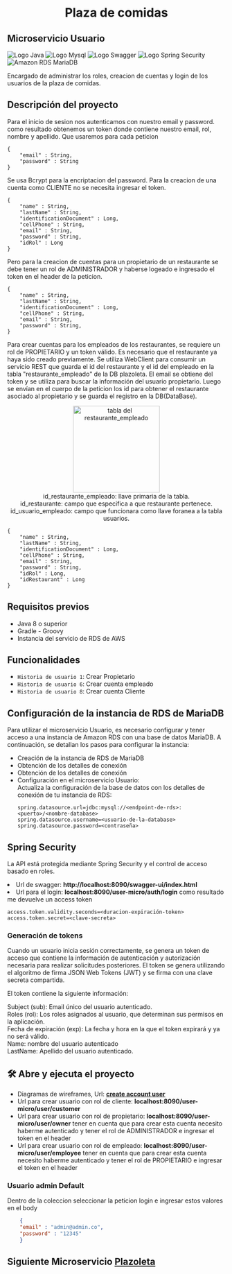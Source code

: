 <h1 align="center">Plaza de comidas</h1>
<h2>Microservicio Usuario</h2>
<img src="https://img.shields.io/badge/%E2%98%95%20Java-%23c98524.svg?style=logoColor=white" alt="Logo Java" />
<img src="https://img.shields.io/badge/-MySQL-005C84?style=flat-square&logo=mysql&logoColor=black" alt="Logo Mysql" />
<img src="https://img.shields.io/badge/Swagger-%2385EA2D.svg?&style=flat-square&logo=swagger&logoColor=blue" alt="Logo Swagger" />
<img src="https://img.shields.io/badge/Spring%20Security-%23569A31.svg?&style=flat-square&logo=spring&logoColor=white" alt="Logo Spring Security" />
<img src="https://img.shields.io/badge/Amazon%20RDS%20MariaDB-%23FF9900.svg?&style=flat-square&logo=amazonaws&logoColor=white&color=FF9900" alt="Amazon RDS MariaDB" />

<p>Encargado de administrar los roles, creacion de cuentas y login de los usuarios de la plaza de comidas.
<br></p>

## Descripción del proyecto

<p>Para el inicio de sesion nos autenticamos con nuestro email y password.
como resultado obtenemos un token donde contiene nuestro email, rol, nombre y apellido. Que usaremos para cada peticion</p>

    {
        "email" : String,
        "password" : String
    }

Se usa <span title="Es un algoritmo de hash de contraseñas diseñado específicamente para el almacenamiento seguro de contraseñas. Es conocido por su robustez y capacidad para resistir ataques de fuerza bruta. Bcrypt utiliza una combinación de hashing y salting para proteger las contraseñas.">Bcrypt</span> para la encriptacion del password. Para la creacion de una cuenta como CLIENTE no se necesita ingresar el token.

    {
        "name" : String,
        "lastName" : String,
        "identificationDocument" : Long,
        "cellPhone" : String,
        "email" : String,
        "password" : String,
        "idRol" : Long
    }

Pero para la creacion de cuentas para un propietario de un restaurante se debe tener un rol de ADMINISTRADOR y haberse logeado e ingresado el token en el header de la peticion.

    {
        "name" : String,
        "lastName" : String,
        "identificationDocument" : Long,
        "cellPhone" : String,
        "email" : String,
        "password" : String,
    }


Para crear cuentas para los empleados de los restaurantes, se requiere un rol de PROPIETARIO y un token válido.
Es necesario que el restaurante ya haya sido creado previamente. Se utiliza WebClient para consumir un servicio REST que guarda el id del restaurante y el id del empleado en la tabla "restaurante_empleado" de la DB plazoleta. El email se obtiene del token y se utiliza para buscar la información del usuario propietario. Luego se envían en el cuerpo de la peticion los id para obtener el restaurante asociado al propietario y se guarda el registro en la DB(DataBase).

<p align="center"><img src="https://github.com/JaiderMartinez/Usuario/assets/119683594/60eb085a-20be-44e6-99b1-f452e523b589" width="200" alt="tabla del restaurante_empleado"> <br>id_restaurante_empleado: llave primaria de la tabla.<br>id_restaurante: campo que especifica a que restaurante pertenece.<br>id_usuario_empleado: campo que funcionara como llave foranea a la tabla usuarios.</p>

    {
        "name" : String,
        "lastName" : String,
        "identificationDocument" : Long,
        "cellPhone" : String,
        "email" : String,
        "password" : String,
        "idRol" : Long,
        "idRestaurant" : Long
    }

## Requisitos previos

<ul>
    <li>Java 8 o superior</li>
    <li>Gradle - Groovy</li>
    <li>Instancia del servicio de RDS de AWS</li>
</ul>

## Funcionalidades
- `Historia de usuario 1`: Crear Propietario
- `Historia de usuario 6`: Crear cuenta empleado
- `Historia de usuario 8`: Crear cuenta Cliente

## Configuración de la instancia de RDS de MariaDB
Para utilizar el microservicio Usuario, es necesario configurar y tener acceso a una instancia de Amazon RDS con una base de datos MariaDB. A continuación, se detallan los pasos para configurar la instancia:

<ul>
    <li>Creación de la instancia de RDS de MariaDB</li>
    <li>Obtención de los detalles de conexión</li>
    <li>Obtención de los detalles de conexión</li>
    <li>Configuración en el microservicio Usuario: </li>Actualiza la configuración de la base de datos con los detalles de conexión de tu instancia de RDS:

    spring.datasource.url=jdbc:mysql://<endpoint-de-rds>:<puerto>/<nombre-database>
    spring.datasource.username=<usuario-de-la-database>
    spring.datasource.password=<contraseña>    

</ul>

## Spring Security

La API está protegida mediante Spring Security y el control de acceso basado en roles.

<li>Url de swagger: <strong>http://localhost:8090/swagger-ui/index.html</strong></li>
<li>Url para el login: <strong>localhost:8090/user-micro/auth/login</strong> como resultado me devuelve un access token</li>

    access.token.validity.seconds=<duracion-expiración-token>
    access.token.secret=<clave-secreta>    

### Generación de tokens
Cuando un usuario inicia sesión correctamente, se genera un token de acceso que contiene la información de autenticación y autorización necesaria para realizar solicitudes posteriores. El token se genera utilizando el algoritmo de firma JSON Web Tokens (JWT) y se firma con una clave secreta compartida.

El token contiene la siguiente información:

Subject (sub): Email único del usuario autenticado.<br>
Roles (rol): Los roles asignados al usuario, que determinan sus permisos en la aplicación.<br>
Fecha de expiración (exp): La fecha y hora en la que el token expirará y ya no será válido.    
Name: nombre del usuario autenticado<br>
LastName: Apellido del usuario autenticado. 

## 🛠️ Abre y ejecuta el proyecto

<ul>
    <li>Diagramas de wireframes, Url: <strong><a href="https://app.moqups.com/OUdC5drISYQhJ9c7UvgCrmkoWVqBrYtx/view/page/a3afcac31?ui=0">create account user</a></strong></li>
    <li>Url para crear usuario con rol de cliente: <strong>localhost:8090/user-micro/user/customer</strong></li>
    <li>Url para crear usuario con rol de propietario: <strong>localhost:8090/user-micro/user/owner</strong> tener en cuenta que para crear esta cuenta necesito haberme autenticado y tener el rol de ADMINISTRADOR e ingresar el token en el header</li>
    <li>Url para crear usuario con rol de empleado: <strong>localhost:8090/user-micro/user/employee</strong> tener en cuenta que para crear esta cuenta necesito haberme autenticado y tener el rol de PROPIETARIO e ingresar el token en el header</li>
</ul>

### Usuario admin Default
Dentro de la coleccion seleccionar la peticion login e ingresar estos valores en el body
```json
    {
    "email" : "admin@admin.co",
    "password" : "12345"
    }
```

## Siguiente Microservicio <a href="https://github.com/JaiderMartinez/power_up_v2_plazoleta.git">Plazoleta</a>